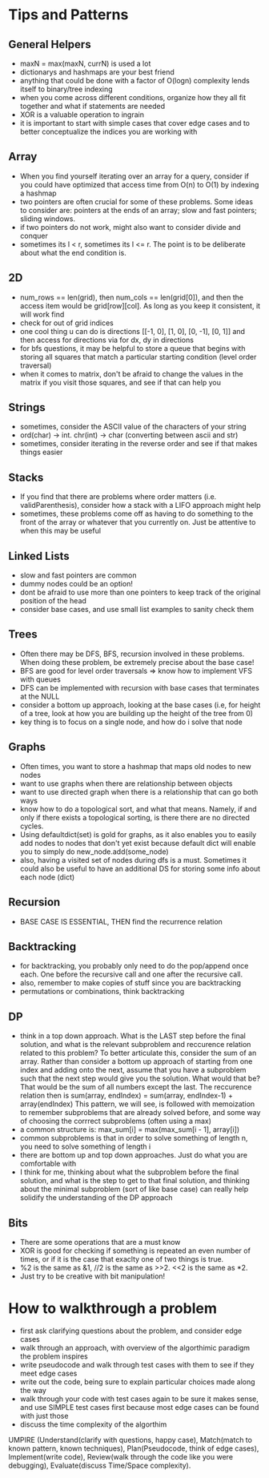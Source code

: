 # Tips and Patterns

## General Helpers
 - maxN = max(maxN, currN) is used a lot
 - dictionarys and hashmaps are your best friend
 - anything that could be done with a factor of O(logn) complexity lends itself to binary/tree indexing
 - when you come across different conditions, organize how they all fit together and what if statements are needed
 - XOR is a valuable operation to ingrain
 - it is important to start with simple cases that cover edge cases and to better conceptualize the indices you are working with
## Array
 - When you find yourself iterating over an array for a query, consider if you could have optimized that access time from O(n) to O(1) by indexing a hashmap
 - two pointers are often crucial for some of these problems. Some ideas to consider are: pointers at the ends of an array; slow and fast pointers; sliding windows.
 - if two pointers do not work, might also want to consider divide and conquer
 - sometimes its l < r, sometimes its l <= r. The point is to be deliberate about what the end condition is.


## 2D
 - num_rows == len(grid), then num_cols == len(grid[0]), and then the access item would be grid[row][col]. As long as you keep it consistent, it will work find
 - check for out of grid indices
 - one cool thing u can do is directions [[-1, 0], [1, 0], [0, -1], [0, 1]] and then access for directions via for dx, dy in directions
 - for bfs questions, it may be helpful to store a queue that begins with storing all squares that match a particular starting condition (level order traversal)
 - when it comes to matrix, don't be afraid to change the values in the matrix if you visit those squares, and see if that can help you

## Strings
 - sometimes, consider the ASCII value of the characters of your string
 - ord(char) -> int. chr(int) -> char (converting between ascii and str)
 - sometimes, consider iterating in the reverse order and see if that makes things easier
## Stacks
 - If you find that there are problems where order matters (i.e. validParenthesis), consider how a stack with a LIFO approach might help
 - sometimes, these problems come off as having to do something to the front of the array or whatever that you currently on. Just be attentive to when this may be useful

## Linked Lists
 - slow and fast pointers are common
 - dummy nodes could be an option!
 - dont be afraid to use more than one pointers to keep track of the original position of the head
 - consider base cases, and use small list examples to sanity check them
## Trees
 -  Often there may be DFS, BFS, recursion involved in these problems. When doing these problem, be extremely precise about the base case!
 - BFS are good for level order traversals => know how to implement VFS with queues
 - DFS can be implemented with recursion with base cases that terminates at the NULL
 - consider a bottom up approach, looking at the base cases (i.e, for height of a tree, look at how you are building up the height of the tree from 0)
 - key thing is to focus on a single node, and how do i solve that node

## Graphs
 - Often times, you want to store a hashmap that maps old nodes to new nodes
 - want to use graphs when there are relationship between objects
 - want to use directed graph when there is a relationship that can go both ways
 - know how to do a topological sort, and what that means. Namely, if and only if there exists a topological sorting, is there there are no directed cycles. 
 - Using defaultdict(set) is gold for graphs, as it also enables you to easily add nodes to nodes that don't yet exist because default dict will enable you to simply do new_node.add(some_node)
 - also, having a visited set of nodes during dfs is a must. Sometimes it could also be useful to have an additional DS for storing some info about each node (dict)

## Recursion
 - BASE CASE IS ESSENTIAL, THEN find the recurrence relation

 ## Backtracking
 - for backtracking, you probably only need to do the pop/append once each. One before the recursive call and one after the recursive call.
 - also, remember to make copies of stuff since you are backtracking
 - permutations or combinations, think backtracking
## DP
 - think in a top down approach. What is the LAST step before the final solution, and what is the relevant subproblem and reccurence relation related to this problem? To better articulate this, consider the sum of an array. Rather than consider a bottom up approach of starting from one index and adding onto the next, assume that you have a subproblem such that the next step would give you the solution. What would that be? That would be the sum of all numbers except the last. The reccurence relation then is sum(array, endIndex) = sum(array, endIndex-1) + array(endIndex) This pattern, we will see, is followed with memoization to remember subproblems that are already solved before, and some way of choosing the corrrect subproblems (often using a max) 
 - a common structure is: max_sum[i] = max(max_sum[i - 1], array[i])
 - common subproblems is that in order to solve something of length n, you need to solve something of length i
 - there are bottom up and top down approaches. Just do what you are comfortable with
 - I think for me, thinking about what the subproblem before the final solution, and what is the step to get to that final solution, and thinking about the minimal subproblem (sort of like base case) can really help solidify the understanding of the DP approach

 ## Bits
 - There are some operations that are a must know
 - XOR is good for checking if something is repeated an even number of times, or if it is the case that exaclty one of two things is true.
 - %2 is the same as &1, //2 is the same as >>2. <<2 is the same as *2. 
 - Just try to be creative with bit manipulation!
# How to walkthrough a problem
 - first ask clarifying questions about the problem, and consider edge cases
 - walk through an approach, with overview of the algorthimic paradigm the problem inspires
 - write pseudocode and walk through test cases with them to see if they meet edge cases
 - write out the code, being sure to explain particular choices made along the way
 - walk through your code with test cases again to be sure it makes sense, and use SIMPLE test cases first because most edge cases can be found with just those
 - discuss the time complexity of the algorthim

 UMPIRE (Understand(clarify with questions, happy case), Match(match to known pattern, known techniques), Plan(Pseudocode, think of edge cases), Implement(write code), Review(walk through the code like you were debugging), Evaluate(discuss Time/Space complexity).